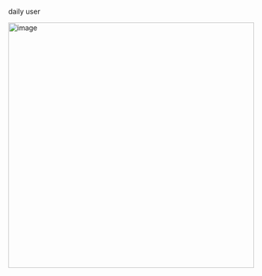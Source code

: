 daily user 

<img width="495" alt="image" src="https://github.com/frhanim13/python/assets/48370531/a6dda92a-4907-468e-a628-25ca202710df">




